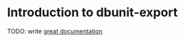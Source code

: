 # Introduction to dbunit-export

TODO: write [great documentation](http://jacobian.org/writing/what-to-write/)
